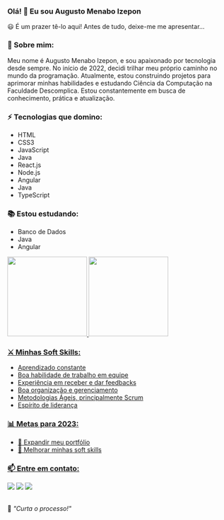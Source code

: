 ### Olá! 👋 Eu sou Augusto Menabo Izepon

😃 É um prazer tê-lo aqui! Antes de tudo, deixe-me me apresentar...

### 🐺 Sobre mim:

Meu nome é Augusto Menabo Izepon, e sou apaixonado por tecnologia desde sempre. No início de 2022, decidi trilhar meu próprio caminho no mundo da programação. Atualmente, estou construindo projetos para aprimorar minhas habilidades e estudando Ciência da Computação na Faculdade Descomplica. Estou constantemente em busca de conhecimento, prática e atualização.

### ⚡ Tecnologias que domino:

- HTML
- CSS3
- JavaScript
- Java
- React.js
- Node.js
- Angular
- Java
- TypeScript

### 📚 Estou estudando:

- Banco de Dados
- Java
- Angular

<div align="left">
  <a href="https://github.com/augustoizepon">
  <img height="180em" src="https://github-readme-stats.vercel.app/api?username=augustoizepon&show_icons=true&theme=dracula&include_all_commits=true&count_private=true"/>
  <img height="180em" src="https://github-readme-stats.vercel.app/api/top-langs/?username=augustoizepon&layout=compact&langs_count=7&theme=dracula"/>
</div>

### ⚔️ Minhas Soft Skills:

- Aprendizado constante
- Boa habilidade de trabalho em equipe
- Experiência em receber e dar feedbacks
- Boa organização e gerenciamento
- Metodologias Ágeis, principalmente Scrum
- Espírito de liderança

### 📊 Metas para 2023:

- 📂 Expandir meu portfólio
- 🤝 Melhorar minhas soft skills

### 📫 Entre em contato:

<div>
  <a href="https://www.linkedin.com/in/augusto-menabó-izepon-8a3070264/" target="_blank"><img src="https://img.shields.io/badge/-LinkedIn-%230077B5?style=for-the-badge&logo=linkedin&logoColor=white" target="_blank"></a>
  <a href="https://api.whatsapp.com/send/?phone=55081981202507&text&type=phone_number&app_absent=0" target="_blank"><img src="https://img.shields.io/badge/WhatsApp-25D366?style=for-the-badge&logo=whatsapp&logoColor=white" target="_blank"></a>
  <a href = "malito:augustom.izepon@outlook.com"><img src="https://img.shields.io/badge/-Gmail-%23333?style=for-the-badge&logo=gmail&logoColor=white" target="_blank"></a>

</div>

<br>
<p>🧠 <i>"Curta o processo!"</i></p>


